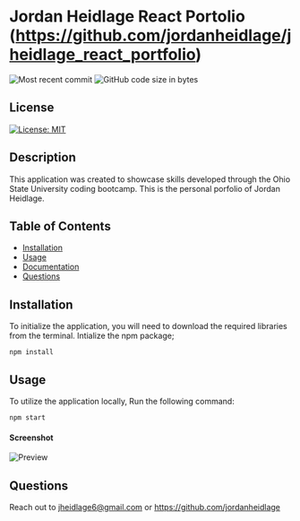 
# Jordan Heidlage React Portolio (https://github.com/jordanheidlage/jheidlage_react_portfolio)
    
  ![Most recent commit](https://img.shields.io/github/last-commit/jordanheidlage/jheidlage_react_portfolio)
  ![GitHub code size in bytes](https://img.shields.io/github/languages/code-size/jordanheidlage/jheidlage_react_portfolio)

## License

  [![License: MIT](https://img.shields.io/badge/License-MIT-yellow.svg)](https://opensource.org/licenses/MIT)

## Description

This application was created to showcase skills developed through the Ohio State University coding bootcamp. This is the personal porfolio of Jordan Heidlage.

## Table of Contents

* [Installation](##Installation)
* [Usage](##Usage)
* [Documentation](##Documentation)
* [Questions](##Questions)
  
## Installation

To initialize the application, you will need to download the required libraries from the terminal.
Intialize the npm package;  
```script
npm install
```  


## Usage

 To utilize the application locally, Run the following command:  
```script
npm start
```  

#### Screenshot

![Preview](../jheidlage_react_portfolio/src/Assets/aboutme.png)



## Questions  

Reach out to jheidlage6@gmail.com or https://github.com/jordanheidlage
  